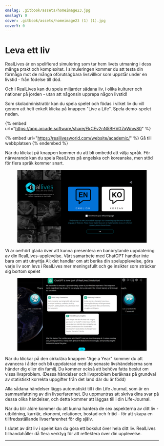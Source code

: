 ```yaml
---
omslag: .gitbook/assets/homeimage23.jpg
omslagY: 0
cover: .gitbook/assets/homeimage23 (1) (1).jpg
coverY: 0
---
```


# Leva ett liv

RealLives är en spelifierad simulering som tar hem livets utmaning i dess många prakt och komplexitet. I simuleringen kommer du att testa din förmåga mot de många oförutsägbara livsvillkor som uppstår under en livstid - från födelse till död.

Och i RealLives kan du spela miljarder sådana liv, i olika kulturer och nationer på jorden - utan att någonsin upprepa någon livstid!

Som skoladministratör kan du spela spelet och födas i vilket liv du vill genom att helt enkelt klicka på knappen "Live a Life". Spela demo-spelet nedan.

{% embed url="https://app.arcade.software/share/EkCEv2nN5BHVG7qWnw80" %}

{% embed url="https://reallivesworld.com/website/academic/" %}
Gå till webbplatsen
{% endembed %}

När du klickat på knappen kommer du att bli ombedd att välja språk. För närvarande kan du spela RealLives på engelska och koreanska, men stöd för flera språk kommer snart.

<figure><img src=".gitbook/assets/Screenshot 2024-03-11 132854.png" alt=""><figcaption></figcaption></figure>

Vi är oerhört glada över att kunna presentera en banbrytande uppdatering av din RealLives-upplevelse. Vårt samarbete med ChatGPT handlar inte bara om att utnyttja AI; det handlar om att berika din spelupplevelse, göra varje liv som levs i RealLives mer meningsfullt och ge insikter som sträcker sig bortom spelet

<figure><img src=".gitbook/assets/Screenshot 2024-03-11 132903.png" alt=""><figcaption></figcaption></figure>

När du klickar på den cirkulära knappen "Age a Year" kommer du att avancera i ålder och bli uppdaterad med de senaste livshändelserna som händer dig eller din familj. Du kommer också att behöva fatta beslut om vissa livsproblem. (Dessa händelser och livsproblem beräknas på grundval av statistiskt korrekta uppgifter från det land där du är född)

Alla sådana händelser läggs automatiskt till i din Life Journal, som är en sammanfattning av din livserfarenhet. Du uppmuntras att skriva dina svar på dessa olika händelser, och detta kommer att läggas till i din Life-Journal.

När du blir äldre kommer du att kunna hantera de sex aspekterna av ditt liv - utbildning, karriär, ekonomi, relationer, bostad och fritid - för att skapa en tillfredsställande livserfarenhet för dig själv.

I slutet av ditt liv i spelet kan du göra ett bokslut över hela ditt liv. RealLives tillhandahåller då flera verktyg för att reflektera över din upplevelse.

***
